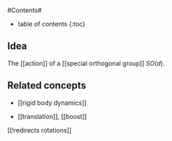 
#Contents#
* table of contents
{:toc}

## Idea

The [[action]] of a [[special orthogonal group]] $SO(d)$. 


## Related concepts

* [[rigid body dynamics]]

* [[translation]], [[boost]]

[[!redirects rotations]]